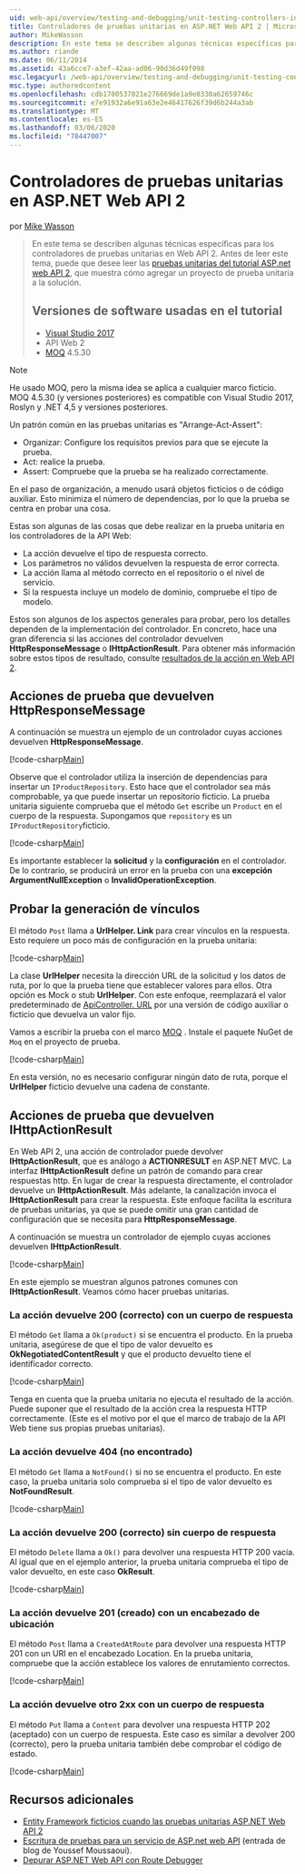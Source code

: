 ```yaml
---
uid: web-api/overview/testing-and-debugging/unit-testing-controllers-in-web-api
title: Controladores de pruebas unitarias en ASP.NET Web API 2 | Microsoft Docs
author: MikeWasson
description: En este tema se describen algunas técnicas específicas para los controladores de pruebas unitarias en Web API 2. Antes de leer este tema, puede que desee leer la unidad del tutorial...
ms.author: riande
ms.date: 06/11/2014
ms.assetid: 43a6cce7-a3ef-42aa-ad06-90d36d49f098
msc.legacyurl: /web-api/overview/testing-and-debugging/unit-testing-controllers-in-web-api
msc.type: authoredcontent
ms.openlocfilehash: cdb1700537021e276669de1a9e0330a62659746c
ms.sourcegitcommit: e7e91932a6e91a63e2e46417626f39d6b244a3ab
ms.translationtype: MT
ms.contentlocale: es-ES
ms.lasthandoff: 03/06/2020
ms.locfileid: "78447007"
---
```

# <a name="unit-testing-controllers-in-aspnet-web-api-2"></a>Controladores de pruebas unitarias en ASP.NET Web API 2

por [Mike Wasson](https://github.com/MikeWasson)

> En este tema se describen algunas técnicas específicas para los controladores de pruebas unitarias en Web API 2. Antes de leer este tema, puede que desee leer las [pruebas unitarias del tutorial ASP.net web API 2](unit-testing-with-aspnet-web-api.md), que muestra cómo agregar un proyecto de prueba unitaria a la solución.
>
> ## <a name="software-versions-used-in-the-tutorial"></a>Versiones de software usadas en el tutorial
>
> - [Visual Studio 2017](https://visualstudio.microsoft.com/downloads/?utm_medium=microsoft&utm_source=docs.microsoft.com&utm_campaign=button+cta&utm_content=download+vs2017)
> - API Web 2
> - [MOQ](https://github.com/Moq) 4.5.30

> [!NOTE]
> He usado MOQ, pero la misma idea se aplica a cualquier marco ficticio. MOQ 4.5.30 (y versiones posteriores) es compatible con Visual Studio 2017, Roslyn y .NET 4,5 y versiones posteriores.

Un patrón común en las pruebas unitarias es &quot;Arrange-Act-Assert&quot;:

- Organizar: Configure los requisitos previos para que se ejecute la prueba.
- Act: realice la prueba.
- Assert: Compruebe que la prueba se ha realizado correctamente.

En el paso de organización, a menudo usará objetos ficticios o de código auxiliar. Esto minimiza el número de dependencias, por lo que la prueba se centra en probar una cosa.

Estas son algunas de las cosas que debe realizar en la prueba unitaria en los controladores de la API Web:

- La acción devuelve el tipo de respuesta correcto.
- Los parámetros no válidos devuelven la respuesta de error correcta.
- La acción llama al método correcto en el repositorio o el nivel de servicio.
- Si la respuesta incluye un modelo de dominio, compruebe el tipo de modelo.

Estos son algunos de los aspectos generales para probar, pero los detalles dependen de la implementación del controlador. En concreto, hace una gran diferencia si las acciones del controlador devuelven **HttpResponseMessage** o **IHttpActionResult**. Para obtener más información sobre estos tipos de resultado, consulte [resultados de la acción en Web API 2](../getting-started-with-aspnet-web-api/action-results.md).

## <a name="testing-actions-that-return-httpresponsemessage"></a>Acciones de prueba que devuelven HttpResponseMessage

A continuación se muestra un ejemplo de un controlador cuyas acciones devuelven **HttpResponseMessage**.

[!code-csharp[Main](unit-testing-controllers-in-web-api/samples/sample1.cs)]

Observe que el controlador utiliza la inserción de dependencias para insertar un `IProductRepository`. Esto hace que el controlador sea más comprobable, ya que puede insertar un repositorio ficticio. La prueba unitaria siguiente comprueba que el método `Get` escribe un `Product` en el cuerpo de la respuesta. Supongamos que `repository` es un `IProductRepository`ficticio.

[!code-csharp[Main](unit-testing-controllers-in-web-api/samples/sample2.cs)]

Es importante establecer la **solicitud** y la **configuración** en el controlador. De lo contrario, se producirá un error en la prueba con una **excepción ArgumentNullException** o **InvalidOperationException**.

## <a name="testing-link-generation"></a>Probar la generación de vínculos

El método `Post` llama a **UrlHelper. Link** para crear vínculos en la respuesta. Esto requiere un poco más de configuración en la prueba unitaria:

[!code-csharp[Main](unit-testing-controllers-in-web-api/samples/sample3.cs)]

La clase **UrlHelper** necesita la dirección URL de la solicitud y los datos de ruta, por lo que la prueba tiene que establecer valores para ellos. Otra opción es Mock o stub **UrlHelper**. Con este enfoque, reemplazará el valor predeterminado de [ApiController. URL](https://msdn.microsoft.com/library/system.web.http.apicontroller.url.aspx) por una versión de código auxiliar o ficticio que devuelva un valor fijo.

Vamos a escribir la prueba con el marco [MOQ](https://github.com/Moq) . Instale el paquete NuGet de `Moq` en el proyecto de prueba.

[!code-csharp[Main](unit-testing-controllers-in-web-api/samples/sample4.cs)]

En esta versión, no es necesario configurar ningún dato de ruta, porque el **UrlHelper** ficticio devuelve una cadena de constante.

## <a name="testing-actions-that-return-ihttpactionresult"></a>Acciones de prueba que devuelven IHttpActionResult

En Web API 2, una acción de controlador puede devolver **IHttpActionResult**, que es análogo a **ACTIONRESULT** en ASP.NET MVC. La interfaz **IHttpActionResult** define un patrón de comando para crear respuestas http. En lugar de crear la respuesta directamente, el controlador devuelve un **IHttpActionResult**. Más adelante, la canalización invoca el **IHttpActionResult** para crear la respuesta. Este enfoque facilita la escritura de pruebas unitarias, ya que se puede omitir una gran cantidad de configuración que se necesita para **HttpResponseMessage**.

A continuación se muestra un controlador de ejemplo cuyas acciones devuelven **IHttpActionResult**.

[!code-csharp[Main](unit-testing-controllers-in-web-api/samples/sample5.cs)]

En este ejemplo se muestran algunos patrones comunes con **IHttpActionResult**. Veamos cómo hacer pruebas unitarias.

### <a name="action-returns-200-ok-with-a-response-body"></a>La acción devuelve 200 (correcto) con un cuerpo de respuesta

El método `Get` llama a `Ok(product)` si se encuentra el producto. En la prueba unitaria, asegúrese de que el tipo de valor devuelto es **OkNegotiatedContentResult** y que el producto devuelto tiene el identificador correcto.

[!code-csharp[Main](unit-testing-controllers-in-web-api/samples/sample6.cs)]

Tenga en cuenta que la prueba unitaria no ejecuta el resultado de la acción. Puede suponer que el resultado de la acción crea la respuesta HTTP correctamente. (Este es el motivo por el que el marco de trabajo de la API Web tiene sus propias pruebas unitarias).

### <a name="action-returns-404-not-found"></a>La acción devuelve 404 (no encontrado)

El método `Get` llama a `NotFound()` si no se encuentra el producto. En este caso, la prueba unitaria solo comprueba si el tipo de valor devuelto es **NotFoundResult**.

[!code-csharp[Main](unit-testing-controllers-in-web-api/samples/sample7.cs)]

### <a name="action-returns-200-ok-with-no-response-body"></a>La acción devuelve 200 (correcto) sin cuerpo de respuesta

El método `Delete` llama a `Ok()` para devolver una respuesta HTTP 200 vacía. Al igual que en el ejemplo anterior, la prueba unitaria comprueba el tipo de valor devuelto, en este caso **OkResult**.

[!code-csharp[Main](unit-testing-controllers-in-web-api/samples/sample8.cs)]

### <a name="action-returns-201-created-with-a-location-header"></a>La acción devuelve 201 (creado) con un encabezado de ubicación

El método `Post` llama a `CreatedAtRoute` para devolver una respuesta HTTP 201 con un URI en el encabezado Location. En la prueba unitaria, compruebe que la acción establece los valores de enrutamiento correctos.

[!code-csharp[Main](unit-testing-controllers-in-web-api/samples/sample9.cs)]

### <a name="action-returns-another-2xx-with-a-response-body"></a>La acción devuelve otro 2xx con un cuerpo de respuesta

El método `Put` llama a `Content` para devolver una respuesta HTTP 202 (aceptado) con un cuerpo de respuesta. Este caso es similar a devolver 200 (correcto), pero la prueba unitaria también debe comprobar el código de estado.

[!code-csharp[Main](unit-testing-controllers-in-web-api/samples/sample10.cs)]

## <a name="additional-resources"></a>Recursos adicionales

- [Entity Framework ficticios cuando las pruebas unitarias ASP.NET Web API 2](mocking-entity-framework-when-unit-testing-aspnet-web-api-2.md)
- [Escritura de pruebas para un servicio de ASP.net web API](https://blogs.msdn.com/b/youssefm/archive/2013/01/28/writing-tests-for-an-asp-net-webapi-service.aspx) (entrada de blog de Youssef Moussaoui).
- [Depurar ASP.NET Web API con Route Debugger](https://blogs.msdn.com/b/webdev/archive/2013/04/04/debugging-asp-net-web-api-with-route-debugger.aspx)
